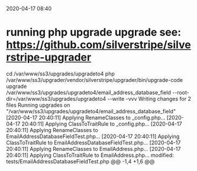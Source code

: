 2020-04-17 08:40

# running php upgrade upgrade see: https://github.com/silverstripe/silverstripe-upgrader
cd /var/www/ss3/upgrades/upgradeto4
php /var/www/ss3/upgrader/vendor/silverstripe/upgrader/bin/upgrade-code upgrade /var/www/ss3/upgrades/upgradeto4/email_address_database_field  --root-dir=/var/www/ss3/upgrades/upgradeto4 --write -vvv
Writing changes for 2 files
Running upgrades on "/var/www/ss3/upgrades/upgradeto4/email_address_database_field"
[2020-04-17 20:40:11] Applying RenameClasses to _config.php...
[2020-04-17 20:40:11] Applying ClassToTraitRule to _config.php...
[2020-04-17 20:40:11] Applying RenameClasses to EmailAddressDatabaseFieldTest.php...
[2020-04-17 20:40:11] Applying ClassToTraitRule to EmailAddressDatabaseFieldTest.php...
[2020-04-17 20:40:11] Applying RenameClasses to EmailAddress.php...
[2020-04-17 20:40:11] Applying ClassToTraitRule to EmailAddress.php...
modified:	tests/EmailAddressDatabaseFieldTest.php
@@ -1,4 +1,6 @@
 <?php
+
+use SilverStripe\Dev\SapphireTest;

 class EmailAddressDatabaseFieldTest extends SapphireTest
 {

modified:	code/Model/Fieldtypes/EmailAddress.php
@@ -2,9 +2,13 @@

 namespace Sunnysideup\EmailAddressDatabaseField\Model\Fieldtypes;

-use DBVarchar;
-use NullableField;
-use EmailField;
+
+
+
+use SilverStripe\Forms\EmailField;
+use SilverStripe\Forms\NullableField;
+use SilverStripe\ORM\FieldType\DBVarchar;
+


 class EmailAddress extends DBVarchar

Writing changes for 2 files
✔✔✔